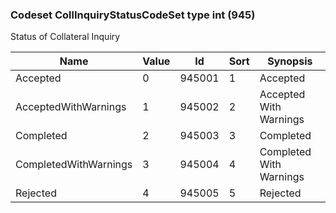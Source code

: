 ### Codeset CollInquiryStatusCodeSet type int (945)

Status of Collateral Inquiry

| Name                  | Value | Id     | Sort | Synopsis                |
|-----------------------|-------|--------|------|-------------------------|
| Accepted              | 0     | 945001 | 1    | Accepted                |
| AcceptedWithWarnings  | 1     | 945002 | 2    | Accepted With Warnings  |
| Completed             | 2     | 945003 | 3    | Completed               |
| CompletedWithWarnings | 3     | 945004 | 4    | Completed With Warnings |
| Rejected              | 4     | 945005 | 5    | Rejected                |


